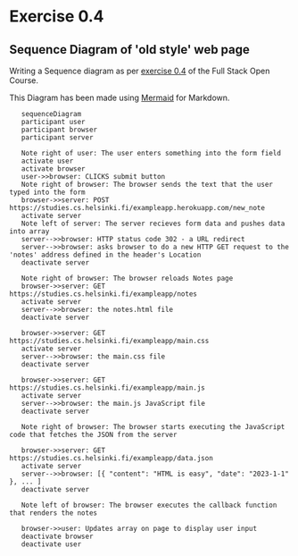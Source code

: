 # Exercise 0.4
## Sequence Diagram of 'old style' web page

Writing a Sequence diagram as per [exercise 0.4](https://fullstackopen.com/en/part0/fundamentals_of_web_apps#exercises-0-1-0-6) of the Full Stack Open Course.

This Diagram has been made using [Mermaid](https://github.blog/2022-02-14-include-diagrams-markdown-files-mermaid/) for Markdown.

 ```mermaid
    sequenceDiagram
    participant user
    participant browser
    participant server
    
    Note right of user: The user enters something into the form field
    activate user
    activate browser
    user->>browser: CLICKS submit button
    Note right of browser: The browser sends the text that the user typed into the form
    browser->>server: POST https://studies.cs.helsinki.fi/exampleapp.herokuapp.com/new_note
    activate server
    Note left of server: The server recieves form data and pushes data into array
    server-->>browser: HTTP status code 302 - a URL redirect
    server-->>browser: asks browser to do a new HTTP GET request to the 'notes' address defined in the header's Location
    deactivate server
    
    Note right of browser: The browser reloads Notes page
    browser->>server: GET https://studies.cs.helsinki.fi/exampleapp/notes
    activate server
    server-->>browser: the notes.html file
    deactivate server

    browser->>server: GET https://studies.cs.helsinki.fi/exampleapp/main.css
    activate server
    server-->>browser: the main.css file
    deactivate server

    browser->>server: GET https://studies.cs.helsinki.fi/exampleapp/main.js
    activate server
    server-->>browser: the main.js JavaScript file
    deactivate server
    
    Note right of browser: The browser starts executing the JavaScript code that fetches the JSON from the server

    browser->>server: GET https://studies.cs.helsinki.fi/exampleapp/data.json
    activate server
    server-->>browser: [{ "content": "HTML is easy", "date": "2023-1-1" }, ... ]
    deactivate server    

    Note left of browser: The browser executes the callback function that renders the notes 

    browser->>user: Updates array on page to display user input
    deactivate browser
    deactivate user
    
```

